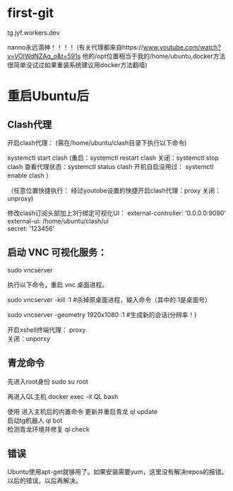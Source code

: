 # first-git


tg.jyf.workers.dev


nanno永远滴神！！！！
 (有关代理都来自https://www.youtube.com/watch?v=VOlWdNZAq_o&t=591s 他的/opt位置相当于我的/home/ubuntu,docker方法很简单没试过如果重装系统建议用docker方法翻墙)

# 重启Ubuntu后          
## Clash代理
开启clash代理： (需在/home/ubuntu/clash目录下执行以下命令)

systemctl start clash    (重启：systemctl restart clash 关闭：systemctl stop clash 查看代理状态：systemctl status clash
 开机自启没用过： systemctl enable clash  ）

（任意位置快捷执行：     经过youtobe设置的快捷开启clash代理：proxy 关闭：unproxy)

修改clash订阅头部加上3行绑定可视化UI：
external-controller: '0.0.0.0:9090'  
external-ui: /home/ubuntu/clash/ui  
secret: '123456'

## 启动 VNC 可视化服务：

sudo vncserver

执行以下命令，重启 vnc 桌面进程。

sudo vncserver -kill :1 #杀掉原桌面进程，输入命令（其中的:1是桌面号）

sudo vncserver -geometry 1920x1080 :1 #生成新的会话(分辨率！)

开启xshell终端代理： proxy   
              关闭：unporxy

## 青龙命令
先进入root身份   sudo su root

再进入QL主机     docker exec -it QL bash

使用 进入主机后的内置命令
更新并重启青龙
ql update                                                                                                
启动tg机器人
ql bot                                                       
检测青龙环境并修复
ql check                                                     

## 错误
Ubuntu使用apt-get就够用了。如果安装需要yum，这里没有解决repos的报错。以后的错误，以后再解决。


